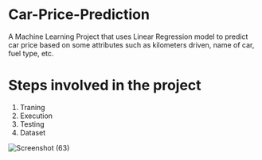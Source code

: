 # Car-Price-Prediction
A Machine Learning Project that uses Linear Regression model to predict  car price based on some attributes 
such as kilometers driven, name of car, fuel type, etc.

# Steps involved in the project
1. Traning
2. Execution
3. Testing
4. Dataset

![Screenshot (63)](https://github.com/Abhishek0732/Car-Price-Prediction/assets/93417069/27283abf-9715-472f-9089-7b60e346112f)


